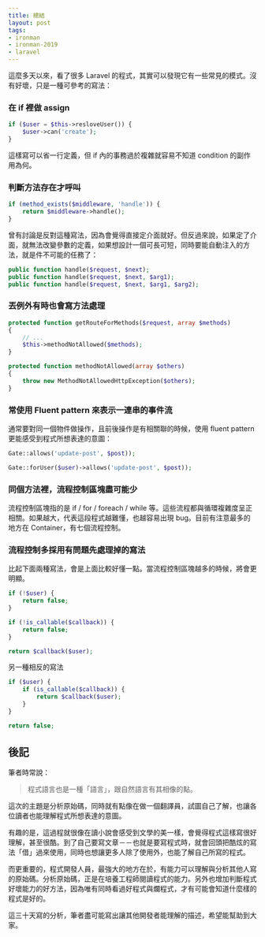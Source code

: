 ```yaml
---
title: 總結
layout: post
tags:
- ironman
- ironman-2019
- laravel
---
```


這麼多天以來，看了很多 Laravel 的程式，其實可以發現它有一些常見的模式。沒有好壞，只是一種可參考的寫法：

### 在 if 裡做 assign

```php
if ($user = $this->resloveUser()) {
    $user->can('create');
}
```

這樣寫可以省一行定義，但 if 內的事務過於複雜就容易不知道 condition 的副作用為何。

### 判斷方法存在才呼叫

```php
if (method_exists($middleware, 'handle')) {
    return $middleware->handle();
}
```

曾有討論是反對這種寫法，因為會覺得直接定介面就好。但反過來說，如果定了介面，就無法改變參數的定義，如果想設計一個可長可短，同時要能自動注入的方法，就是件不可能的任務了：

```php
public function handle($request, $next);
public function handle($request, $next, $arg1);
public function handle($request, $next, $arg1, $arg2);
```

### 丟例外有時也會寫方法處理

```php
protected function getRouteForMethods($request, array $methods)
{
    // ...
    $this->methodNotAllowed($methods);
}

protected function methodNotAllowed(array $others)
{
    throw new MethodNotAllowedHttpException($others);
}
```

### 常使用 Fluent pattern 來表示一連串的事件流

通常要對同一個物件做操作，且前後操作是有相關聯的時候，使用 fluent pattern 更能感受到程式所想表達的意圖：

```php
Gate::allows('update-post', $post));

Gate::forUser($user)->allows('update-post', $post));
```

### 同個方法裡，流程控制區塊盡可能少

流程控制區塊指的是 if / for / foreach / while 等。這些流程都與循環複雜度呈正相關。如果越大，代表這段程式越難懂，也越容易出現 bug。目前有注意最多的地方在 Container，有七個流程控制。


### 流程控制多採用有問題先處理掉的寫法

比起下面兩種寫法，會是上面比較好懂一點。當流程控制區塊越多的時候，將會更明顯。

```php
if (!$user) {
    return false;
}

if (!is_callable($callback)) {
    return false;
}

return $callback($user);
```

另一種相反的寫法

```php
if ($user) {
    if (is_callable($callback)) {
        return $callback($user);
    }
}

return false;
```

## 後記

筆者時常說：

> 程式語言也是一種「語言」，跟自然語言有其相像的點。

這次的主題是分析原始碼，同時就有點像在做一個翻譯員，試圖自己了解，也讓各位讀者也能理解程式所想表達的意圖。

有趣的是，這過程就很像在讀小說會感受到文學的美一樣，會覺得程式這樣寫很好理解，甚至很酷。到了自己要寫文章－－也就是要寫程式時，就會回頭把酷炫的寫法「借」過來使用，同時也想讓更多人除了使用外，也能了解自己所寫的程式。

而更重要的，程式開發人員，最強大的地方在於，有能力可以理解與分析其他人寫的原始碼。分析原始碼，正是在培養工程師閱讀程式的能力。另外也增加判斷程式好壞能力的好方法，因為唯有同時看過好程式與爛程式，才有可能會知道什麼樣的程式是好的。

這三十天寫的分析，筆者盡可能寫出讓其他開發者能理解的描述，希望能幫助到大家。
